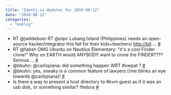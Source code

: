 ```yaml
---
title: "Identi.ca Updates for 2010-08-12"
date: "2010-08-12"
categories: 
  - "mublog"
---
```


- RT @jwildeboer RT @olpc Lubang Island (Philippines) needs an open-source hacker/integrator this fall for their kids+teachers! [http://bit](http://bit) ... [#](http://identi.ca/notice/45886961)
- RT @fabsh OMG Ubuntu on Nautilus Elementary: "it's a cool Finder clone!" Why on EARTH would ANYBODY want to clone the FINDER???? Serious ... [#](http://identi.ca/notice/45913498)
- @bkuhn: @carlopiana: did something happen WRT #swpat ? [#](http://identi.ca/notice/45914380)
- @bkuhn: yes, sneaky is a common feature of lawyers (/me blinks an eye towards @carlopiana)! [#](http://identi.ca/notice/45918207)
- Is there a way to present a host directory to #kvm guest as if it was an usb disk, or something similar? !fedora [#](http://identi.ca/notice/45919012)
